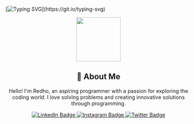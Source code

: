 [![Typing SVG](https://readme-typing-svg.demolab.com?font=Fira+Code&weight=600&pause=1000&color=525CEB&random=false&width=435&lines=Hallo%2C+World!!;Saya+Redho.;Calon+Programmer.)](https://git.io/typing-svg)

<div id="header" align="center">
  <img src="https://media.giphy.com/media/WIQ0N0OUvei1OW1h9Z/giphy.gif" width=120>
</div>
<div align="center">
    <h2>🚀 About Me</h2>
    <p>Hello! I'm Redho, an aspiring programmer with a passion for exploring the coding world. I love solving problems and creating innovative solutions through programming.</p>
</div>
<div id="badges" align="center">
 <a href="https://www.linkedin.com/in/redho-arifin-983372196/?lipi=urn%3Ali%3Apage%3Ad_flagship3_feed%3Bq0AO7VVpT9eOax5jxtCO6w%3D%3D">
    <img src="https://img.shields.io/badge/LinkedIn-blue?style=for-the-badge&logo=linkedin&logoColor=white" alt="LinkedIn Badge"/>
  </a>
  <a href="https://www.instagram.com/shasimies/">
    <img src="https://img.shields.io/badge/Instagram-blue?style=for-the-badge&logo=instagram&logoColor=white" alt="Instagram Badge"/>
  </a>
  <a href="https://twitter.com/redhocode">
    <img src="https://img.shields.io/badge/Twitter-blue?style=for-the-badge&logo=twitter&logoColor=white" alt="Twitter Badge"/>
  </a>
</div>
<div align="center">
  <img src="https://komarev.com/ghpvc/?username=redhocode&style=flat-square&color=blue" alt=""/>
</div>

